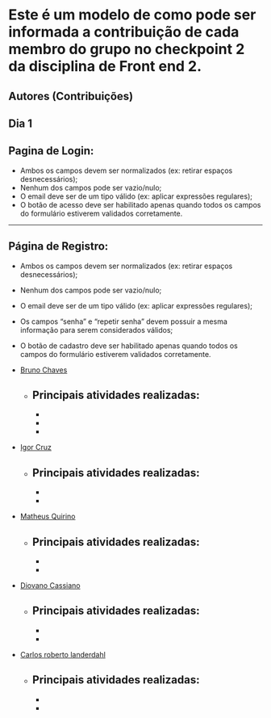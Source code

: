 # Este é um modelo de como pode ser informada a contribuição de cada membro do grupo no checkpoint 2 da disciplina de Front end 2.

## Autores (Contribuições)
## Dia 1
## Pagina de Login:
- Ambos os campos devem ser normalizados (ex: retirar espaços desnecessários);
- Nenhum dos campos pode ser vazio/nulo;
- O email deve ser de um tipo válido (ex: aplicar expressões regulares);
- O botão de acesso deve ser habilitado apenas quando todos os campos do formulário estiverem validados corretamente.

---

## Página de Registro:
- Ambos os campos devem ser normalizados (ex: retirar espaços desnecessários);
- Nenhum dos campos pode ser vazio/nulo;
- O email deve ser de um tipo válido (ex: aplicar expressões regulares);
- Os campos “senha” e “repetir senha” devem possuir a mesma informação para serem considerados válidos;
- O botão de cadastro deve ser habilitado apenas quando todos os campos do formulário estiverem validados corretamente.


- [Bruno Chaves](https://www.linkedin.com/in/bchavs12/)
    - Principais atividades realizadas:
        - 
        - 
        - 
        - 
        
- [Igor Cruz](https://github.com/IgorFreitasCruz)
    - Principais atividades realizadas:
        - 
        - 
        - 

- [Matheus Quirino](https://github.com/mthflashice)
    - Principais atividades realizadas:
        - 
        - 
        - 

- [Diovano Cassiano](https://github.com/diovanocf)
    - Principais atividades realizadas:
        - 
        - 
        - 

- [Carlos roberto landerdahl](https://github.com/Carlos-Landerdahl)
    - Principais atividades realizadas:
        - 
        - 
        - 
